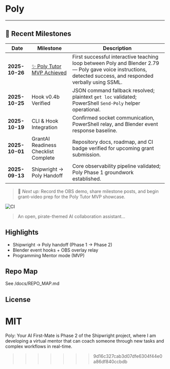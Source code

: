 # Poly
---

## 🚀 Recent Milestones

| Date | Milestone | Description |
|------|------------|-------------|
| **2025-10-26** | [✨ Poly Tutor MVP Achieved](logs/2025-10-26.md) | First successful interactive teaching loop between Poly and Blender 2.79 — Poly gave voice instructions, detected success, and responded verbally using SSML. |
| **2025-10-25** | Hook v0.4b Verified | JSON command fallback resolved; plaintext `get loc` validated; PowerShell `Send-Poly` helper operational. |
| **2025-10-19** | CLI & Hook Integration | Confirmed socket communication, PowerShell relay, and Blender event response baseline. |
| **2025-10-01** | GrantAI Readiness Checklist Complete | Repository docs, roadmap, and CI badge verified for upcoming grant submission. |
| **2025-09-13** | Shipwright → Poly Handoff | Core observability pipeline validated; Poly Phase 1 groundwork established. |

> 🧭 *Next up:* Record the OBS demo, share milestone posts, and begin grant-video prep for the Poly Tutor MVP showcase.

![CI](https://github.com/ladym0d/Poly/actions/workflows/ci.yml/badge.svg)

> An open, pirate-themed AI collaboration assistant...

## Highlights
- Shipwright → Poly handoff (Phase 1 → Phase 2)
- Blender event hooks + OBS overlay relay
- Programming Mentor mode (MVP)

## Repo Map
See /docs/REPO_MAP.md

## License
MIT
=======
Poly: Your AI First-Mate is Phase 2 of the Shipwright project, where I am developing a virtual mentor that can coach someone through new tasks and complex workflows in real-time.
>>>>>>> 9d16c327cab3d07dfe6304f44e0a86df840ccbdb
